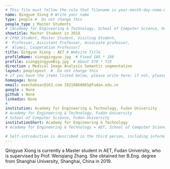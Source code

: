 ```yaml
---
# This file must follow the rule that filename is year-month-day-name.md .
name: Qingyue Xiong # Write your name
type: people #  Do not change this
people_type : Master Students
# [Academy for Engineering & Technology, School of Computer Science, Organizer]
showtitle: Master Student in 2019
# [PhD Student, Master Student, Visiting Student,
#  Professor, Assistant Professor, Associate professor,
#  Alumni, Cooperation Professor]
title: Qingyue Xiong - AET # Website Title
profileName: xiongqingyue.jpg  # Fixed 186 * 186
profile: xiongqingyueBig.jpg  # About 570 * 725
direction : Medical Image Analysis Semantic segmentation
layout: peoplepost  #  Do not change this
# if you have the items listed below, please write here; if not, please write None.
homepage: None
email: eeechobear@163.com 19210860065@fudan.edu.cn
google : None
github : None
linkedin: None
# 
institution: Academy for Engineering & Technology, Fudan University
# Academy for Engineering & Technology, Fudan University
# School of Computer Science, Fudan University
institutionShort: Academy for Engineering & Technology
# Academy for Engineering & Technology = AET, School of Computer Science = SCS

# Self-introduction is described in the third person, including information such as educational experience
---
```


Qingyue Xiong is currently a Master student in AET, Fudan University, who is supervised by Prof. Wenqiang Zhang. She obtained her B.Eng. degree from Shanghai University, Shanghai, China in 2019.